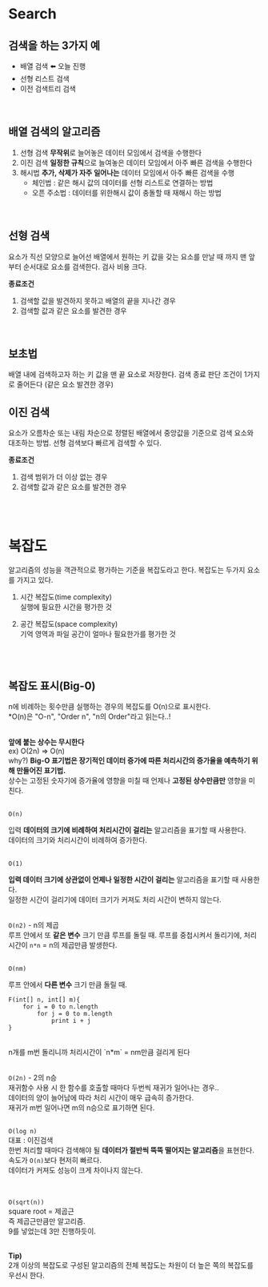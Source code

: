 # Search

## 검색을 하는 3가지 예
- 배열 검색 ⬅️ 오늘 진행
- 선형 리스트 검색
- 이전 검색트리 검색
<br>

## 배열 검색의 알고리즘
1. 선형 검색
**무작위**로 늘어놓은 데이터 모임에서 검색을 수행한다
2. 이진 검색
**일정한 규칙**으로 늘여놓은 데이터 모임에서 아주 빠른 검색을 수행한다
3. 해시법
**추가, 삭제가 자주 일어나는** 데이터 모임에서 아주 빠른 검색을 수행
    - 체인법 : 같은 해시 값의 데이터를 선형 리스트로 연결하는 방법
    - 오픈 주소법 : 데이터를 위한해시 값이 충돌할 때 재해시 하는 방법
<br>

## 선형 검색
요소가 직선 모양으로 늘어선 배열에서 원하는 키 값을 갖는 요소를 만날 때 까지 맨 앞부터 순서대로 요소를 검색한다.
검사 비용 크다.
<br>

**종료조건**
1. 검색할 값을 발견하지 못하고 배열의 끝을 지나간 경우
2. 검색할 값과 같은 요소를 발견한 경우
<br>

## 보초법
배열 내에 검색하고자 하는 키 값을 맨 끝 요소로 저장한다.
검색 종료 판단 조건이 1가지로 줄어든다 (같은 요소 발견한 경우)
<br>

## 이진 검색
요소가 오름차순 또는 내림 차순으로 정렬된 배열에서 중앙값을 기준으로 검색 요소와 대조하는 방법.
선형 검색보다 빠르게 검색할 수 있다.
<br>

**종료조건**
1. 검색 범위가 더 이상 없는 경우
2. 검색할 값과 같은 요소를 발견한 경우
<br>
<br>

# 복잡도
알고리즘의 성능을 객관적으로 평가하는 기준을 복잡도라고 한다.
복잡도는 두가지 요소를 가지고 있다.
1. 시간 복잡도(time complexity)<br>
    실행에 필요한 시간을 평가한 것<br>

2. 공간 복잡도(space complexity)<br>
    기억 영역과 파일 공간이 얼마나 필요한가를 평가한 것
<br>
<br>

## 복잡도 표시(Big-0)
n에 비례하는 횟수만큼 실행하는 경우의 복잡도를 O(n)으로 표시한다.
<br>
*O(n)은 "O-n", "Order n", "n의 Order"라고 읽는다..!
<br>
<br>

**앞에 붙는 상수는 무시한다**<br>
ex) O(2n) => O(n)<br>
why?) **Big-O 표기법은 장기적인 데이터 증가에 따른 처리시간의 증가율을 예측하기 위해 만들어진 표기법.** <br>
상수는 고정된 숫자기에 증가율에 영향을 미칠 때 언제나 **고정된 상수만큼만** 영향을 미친다.<br>
<br>

`O(n)`
<br>

입력 **데이터의 크기에 비례하여 처리시간이 걸리는** 알고리즘을 표기할 때 사용한다.<br>
데이터의 크기와 처리시간이 비례하여 증가한다.<br>
<br>

`O(1)`
<br>

**입력 데이터 크기에 상관없이 언제나 일정한 시간이 걸리는** 알고리즘을 표기할 때 사용한다.<br> 
일정한 시간이 걸리기에 데이터 크기가 커져도 처리 시간이 변하지 않는다.<br>
<br>

`O(n2)` - n의 제곱<br>
루프 안에서 또 **같은 변수** 크기 만큼 루프를 돌릴 때.
루프를 중첩시켜서 돌리기에, 처리시간이 `n*n` = n의 제곱만큼 발생한다.<br><br>

`O(nm)`<br>

루프 안에서 **다른 변수** 크기 만큼 돌릴 때.<br>
```
F(int[] n, int[] m){
    for i = 0 to n.length
        for j = 0 to m.length
            print i + j
}
```
<br>
n개를 m번 돌리니까 처리시간이 `n*m` = nm만큼 걸리게 된다<br><br>

`O(2n)` - 2의 n승<br>
재귀함수 사용 시 한 함수를 호출할 때마다 두번씩 재귀가 일어나는 경우..<br>
데이터의 양이 늘어남에 따라 처리 시간이 매우 급속히 증가한다.<br>
재귀가 m번 일어나면 m의 n승으로 표기하면 된다.<br><br>

`O(log n)`<br>
대표 : 이진검색<br>
한번 처리할 때마다 검색해야 될 **데이터가 절반씩 뚝뚝 떨어지는 알고리즘**을 표현한다.<br>
속도가 `O(n)`보다 현저히 빠르다.<br>
데이터가 커져도 성능이 크게 차이나지 않는다.<br>
<br>
<br>

`O(sqrt(n))`<br>
square root = 제곱근<br>
즉 제곱근만큼만 알고리즘.<br>
9를 넣었는데 3만 진행하듯이.
<br>
<br>

**Tip)**<br>
2개 이상의 복잡도로 구성된 알고리즘의 전체 복잡도는 차원이 더 높은 쪽의 복잡도를 우선시 한다.


